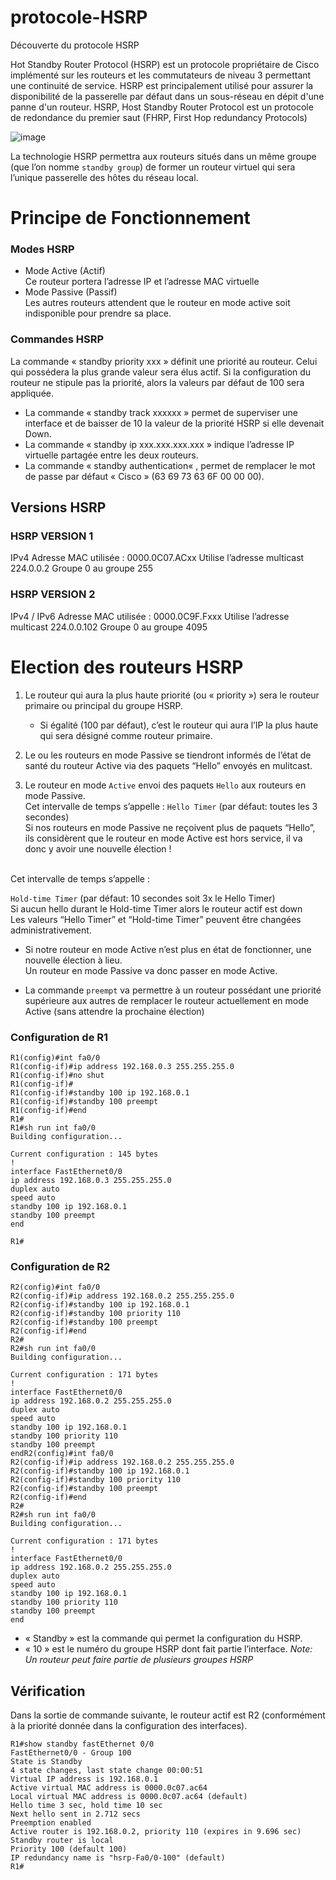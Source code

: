 # protocole-HSRP
Découverte du protocole HSRP


Hot Standby Router Protocol (HSRP) est un protocole propriétaire de Cisco implémenté sur les routeurs et les commutateurs de niveau 3 permettant une continuité de service. HSRP est principalement utilisé pour assurer la disponibilité de la passerelle par défaut dans un sous-réseau en dépit d'une panne d'un routeur.
HSRP, Host Standby Router Protocol est un protocole de redondance du premier saut (FHRP, First Hop redundancy Protocols)

![image](https://user-images.githubusercontent.com/83721477/168839422-d194d263-ac80-45b6-ac99-1b6e8ac34a3b.png)

La technologie HSRP permettra aux routeurs situés dans un même groupe (que l’on nomme `standby group`) de former un routeur virtuel qui sera l’unique passerelle des hôtes du réseau local.

# Principe de Fonctionnement

### Modes HSRP
* Mode Active (Actif)<br>Ce routeur portera l’adresse IP et l’adresse MAC virtuelle
* Mode Passive (Passif)<br>Les autres routeurs attendent que le routeur en mode active soit indisponible pour prendre sa place.

### Commandes HSRP
La commande « standby priority xxx » définit une priorité au routeur. Celui qui possédera la plus grande valeur sera élus actif. Si la configuration du routeur ne stipule pas la priorité, alors la valeurs par défaut de 100 sera appliquée.
* La commande « standby track xxxxxx » permet de superviser une interface et de baisser de 10 la valeur de la priorité HSRP si elle devenait Down.
* La commande « standby ip xxx.xxx.xxx.xxx » indique l’adresse IP virtuelle partagée entre les deux routeurs.
* La commande « standby authentication« , permet de remplacer le mot de passe par défaut « Cisco    » (63 69 73 63 6F 00 00 00).

## Versions HSRP

### HSRP VERSION 1
IPv4
Adresse MAC utilisée : 0000.0C07.ACxx
Utilise l’adresse multicast 224.0.0.2
Groupe 0 au groupe 255
### HSRP VERSION 2
IPv4 / IPv6
Adresse MAC utilisée : 0000.0C9F.Fxxx
Utilise l’adresse multicast 224.0.0.102
Groupe 0 au groupe 4095
# Election des routeurs HSRP
1. Le routeur qui aura la plus haute priorité (ou « priority ») sera le routeur primaire ou principal du groupe HSRP.
    * Si égalité (100 par défaut), c’est le routeur qui aura l’IP la plus haute qui sera désigné comme routeur primaire.

2. Le ou les routeurs en mode Passive se tiendront informés de l’état de santé du routeur Active via des paquets “Hello” envoyés en mulitcast.

3. Le routeur en mode `Active` envoi des paquets `Hello` aux routeurs en mode Passive.<br>Cet intervalle de temps s’appelle :
`Hello Timer` (par défaut: toutes les 3 secondes)<br>
Si nos routeurs en mode Passive ne reçoivent plus de paquets “Hello”, ils considèrent que le routeur en mode Active est hors service, il va donc y avoir une nouvelle élection !

<br>Cet intervalle de temps s’appelle :<br>

`Hold-time Timer` (par défaut: 10 secondes soit 3x le Hello Timer)<br>Si aucun hello durant le Hold-time Timer alors le routeur actif est down
<br>Les valeurs “Hello Timer” et “Hold-time Timer” peuvent être changées administrativement.

* Si notre routeur en mode Active n’est plus en état de fonctionner, une nouvelle élection à lieu.<br>
Un routeur en mode Passive va donc passer en mode Active.

* La commande `preempt` va permettre à un routeur possédant une priorité supérieure aux autres de remplacer le routeur actuellement en mode Active (sans attendre la prochaine élection)

### Configuration de R1
```
R1(config)#int fa0/0
R1(config-if)#ip address 192.168.0.3 255.255.255.0
R1(config-if)#no shut
R1(config-if)#
R1(config-if)#standby 100 ip 192.168.0.1
R1(config-if)#standby 100 preempt
R1(config-if)#end
R1#
R1#sh run int fa0/0
Building configuration...

Current configuration : 145 bytes
!
interface FastEthernet0/0
ip address 192.168.0.3 255.255.255.0
duplex auto
speed auto
standby 100 ip 192.168.0.1
standby 100 preempt
end

R1#
```

### Configuration de R2
```
R2(config)#int fa0/0
R2(config-if)#ip address 192.168.0.2 255.255.255.0
R2(config-if)#standby 100 ip 192.168.0.1
R2(config-if)#standby 100 priority 110
R2(config-if)#standby 100 preempt
R2(config-if)#end
R2#
R2#sh run int fa0/0
Building configuration...

Current configuration : 171 bytes
!
interface FastEthernet0/0
ip address 192.168.0.2 255.255.255.0
duplex auto
speed auto
standby 100 ip 192.168.0.1
standby 100 priority 110
standby 100 preempt
endR2(config)#int fa0/0
R2(config-if)#ip address 192.168.0.2 255.255.255.0
R2(config-if)#standby 100 ip 192.168.0.1
R2(config-if)#standby 100 priority 110
R2(config-if)#standby 100 preempt
R2(config-if)#end
R2#
R2#sh run int fa0/0
Building configuration...

Current configuration : 171 bytes
!
interface FastEthernet0/0
ip address 192.168.0.2 255.255.255.0
duplex auto
speed auto
standby 100 ip 192.168.0.1
standby 100 priority 110
standby 100 preempt
end
```

* « Standby » est la commande qui permet la configuration du HSRP.
* « 10 » est le numéro du groupe HSRP dont fait partie l’interface.
*Note: Un routeur peut faire partie de plusieurs groupes HSRP*

## Vérification
Dans la sortie de commande suivante, le routeur actif est R2 (conformément à la priorité donnée dans la configuration des interfaces).
```
R1#show standby fastEthernet 0/0
FastEthernet0/0 - Group 100
State is Standby
4 state changes, last state change 00:00:51
Virtual IP address is 192.168.0.1
Active virtual MAC address is 0000.0c07.ac64
Local virtual MAC address is 0000.0c07.ac64 (default)
Hello time 3 sec, hold time 10 sec
Next hello sent in 2.712 secs
Preemption enabled
Active router is 192.168.0.2, priority 110 (expires in 9.696 sec)
Standby router is local
Priority 100 (default 100)
IP redundancy name is "hsrp-Fa0/0-100" (default)
R1#
```
